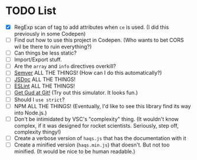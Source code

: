 # TODO List
* [x] RegExp scan of tag to add attributes when `ce` is used. (I did this previously in some Codepen)
* [ ] Find out how to use this project in Codepen. (Who wants to bet CORS wil be there to ruin everything?)
* [ ] Can things be less static?
* [ ] Import/Export stuff.
* [ ] Are the `array` and `info` directives overkill?
* [ ] [Semver](https://semver.org/) ALL THE THINGS! (How can I do this automatically?)
* [ ] [JSDoc](https://jsdoc.app/) ALL THE THINGS!
* [ ] [ESLint](https://eslint.org/) ALL THE THINGS!
* [ ] [Get Gud at Git!](https://nic-hartley.github.io/git-gud/) (Try out this simulator. It looks fun.)
* [ ] Should I `use strict`?
* [ ] NPM ALL THE THINGS! (Eventually, I'd like to see this library find its way into Node.js.)
* [ ] Don't be intimidated by VSC's "complexity" thing. (It wouldn't know complex, if it was designed for rocket scientists. Seriously, step off, complexity thingy!)
* [ ] Create a verbose version of `haqs.js` that has the documentation with it
* [ ] Create a minified version (`haqs.min.js`) that doesn't. But not too minified. (It would be nice to be human readable.)